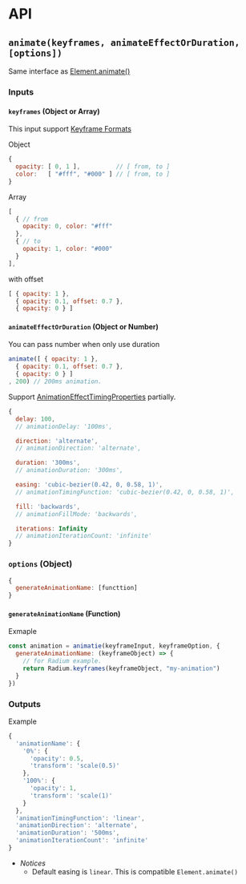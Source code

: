 # API

## `animate(keyframes, animateEffectOrDuration, [options])`
Same interface as [Element.animate()](https://developer.mozilla.org/en-US/docs/Web/API/Element/animate)
### Inputs
#### `keyframes` (Object or Array)
This input support [Keyframe Formats](https://developer.mozilla.org/en-US/docs/Web/API/Web_Animations_API/Keyframe_Formats)

Object

```js
{
  opacity: [ 0, 1 ],          // [ from, to ]
  color:   [ "#fff", "#000" ] // [ from, to ]  
}
```
Array

```js
[
  { // from
    opacity: 0, color: "#fff"
  },
  { // to
    opacity: 1, color: "#000"
  }
],
```

with offset

```js
[ { opacity: 1 },
  { opacity: 0.1, offset: 0.7 },
  { opacity: 0 } ]
```

#### `animateEffectOrDuration` (Object or Number)
You can pass number when only use duration

```js
animate([ { opacity: 1 },
  { opacity: 0.1, offset: 0.7 },
  { opacity: 0 } ]
, 200) // 200ms animation.
```

Support  [AnimationEffectTimingProperties](https://developer.mozilla.org/en-US/docs/Web/API/AnimationEffectTimingProperties) partially.

```js
{
  delay: 100,
  // animationDelay: '100ms',

  direction: 'alternate',
  // animationDirection: 'alternate',

  duration: '300ms',
  // animationDuration: '300ms',

  easing: 'cubic-bezier(0.42, 0, 0.58, 1)',
  // animationTimingFunction: 'cubic-bezier(0.42, 0, 0.58, 1)',

  fill: 'backwards',
  // animationFillMode: 'backwards',

  iterations: Infinity
  // animationIterationCount: 'infinite'
}
```

### `options` (Object)

```js
{
  generateAnimationName: [functtion]
}
```

#### `generateAnimationName` (Function)

Exmaple

```js
const animation = animatie(keyframeInput, keyframeOption, {
  generateAnimationName: (keyframeObject) => {
    // for Radium example.
    return Radium.keyframes(keyframeObject, "my-animation")
  }
})
```

### Outputs

Example

```js
{
  'animationName': {
    '0%': {
      'opacity': 0.5,
      'transform': 'scale(0.5)'
    },
    '100%': {
      'opacity': 1,
      'transform': 'scale(1)'
    }
  },
  'animationTimingFunction': 'linear',
  'animationDirection': 'alternate',
  'animationDuration': '500ms',
  'animationIterationCount': 'infinite'
}
```

- *Notices*
  - Default easing is `linear`. This is compatible `Element.animate()`


